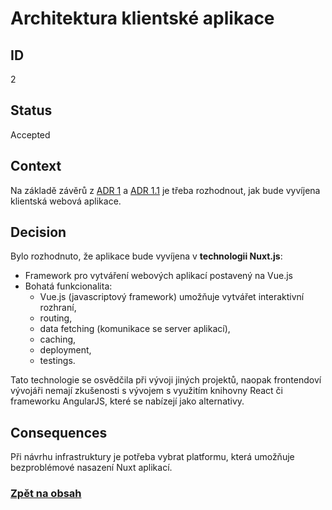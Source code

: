 # Architektura klientské aplikace

## ID

2

## Status 

Accepted

## Context 

Na základě závěrů z [ADR 1](1-platforms.md) a [ADR 1.1](1.1-server-client.md) je třeba rozhodnout, jak bude vyvíjena klientská webová aplikace. 

## Decision 

Bylo rozhodnuto, že aplikace bude vyvíjena v **technologii Nuxt.js**:
- Framework pro vytváření webových aplikací postavený na Vue.js
- Bohatá funkcionalita:
  - Vue.js (javascriptový framework) umožňuje vytvářet interaktivní rozhraní,
  - routing,
  - data fetching (komunikace se server aplikací),
  - caching,
  - deployment,
  - testings.

Tato technologie se osvědčila při vývoji jiných projektů, naopak frontendoví vývojáři nemají zkušenosti s vývojem s využitím knihovny React či frameworku AngularJS, které se nabízejí jako alternativy.   

## Consequences

Při návrhu infrastruktury je potřeba vybrat platformu, která umožňuje bezproblémové nasazení Nuxt aplikací.

### [Zpět na obsah](../README.md#obsah)